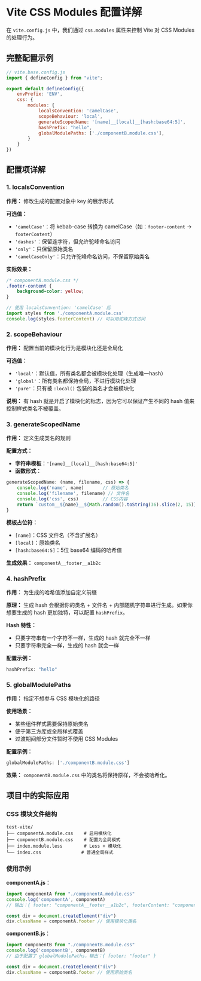 # Vite CSS Modules 配置详解

在 `vite.config.js` 中，我们通过 `css.modules` 属性来控制 Vite 对 CSS Modules 的处理行为。

## 完整配置示例

```javascript
// vite.base.config.js
import { defineConfig } from "vite";

export default defineConfig({
    envPrefix: 'ENV',
    css: {
        modules: {
            localsConvention: 'camelCase',
            scopeBehaviour: 'local',
            generateScopedName: '[name]__[local]__[hash:base64:5]',
            hashPrefix: "hello",
            globalModulePaths: ['./componentB.module.css'],
        }
    }
})
```

## 配置项详解

### 1. localsConvention

**作用：** 修改生成的配置对象中 key 的展示形式

**可选值：**
- `'camelCase'`：将 kebab-case 转换为 camelCase（如：`footer-content` → `footerContent`）
- `'dashes'`：保留连字符，但允许驼峰命名访问
- `'only'`：只保留原始类名
- `'camelCaseOnly'`：只允许驼峰命名访问，不保留原始类名

**实际效果：**
```css
/* componentA.module.css */
.footer-content {
    background-color: yellow;
}
```

```javascript
// 使用 localsConvention: 'camelCase' 后
import styles from './componentA.module.css'
console.log(styles.footerContent) // 可以用驼峰方式访问
```

### 2. scopeBehaviour

**作用：** 配置当前的模块化行为是模块化还是全局化

**可选值：**
- `'local'`：默认值，所有类名都会被模块化处理（生成唯一hash）
- `'global'`：所有类名都保持全局，不进行模块化处理
- `'pure'`：只有被 `:local()` 包装的类名才会被模块化

**说明：** 有 hash 就是开启了模块化的标志，因为它可以保证产生不同的 hash 值来控制样式类名不被覆盖。

### 3. generateScopedName

**作用：** 定义生成类名的规则

**配置方式：**
- **字符串模板**：`'[name]__[local]__[hash:base64:5]'`
- **函数形式**：
```javascript
generateScopedName: (name, filename, css) => {
    console.log('name', name)       // 原始类名
    console.log('filename', filename) // 文件名
    console.log('css', css)         // CSS内容
    return `custom__${name}__${Math.random().toString(36).slice(2, 15)}`
}
```

**模板占位符：**
- `[name]`：CSS 文件名（不含扩展名）
- `[local]`：原始类名
- `[hash:base64:5]`：5位 base64 编码的哈希值

**生成效果：** `componentA__footer__a1b2c`

### 4. hashPrefix

**作用：** 为生成的哈希值添加自定义前缀

**原理：** 生成 hash 会根据你的类名 + 文件名 + 内部随机字符串进行生成。如果你想要生成的 hash 更加独特，可以配置 `hashPrefix`。

**Hash 特性：**
- 只要字符串有一个字符不一样，生成的 hash 就完全不一样
- 只要字符串完全一样，生成的 hash 就会一样

**配置示例：**
```javascript
hashPrefix: "hello"
```

### 5. globalModulePaths

**作用：** 指定不想参与 CSS 模块化的路径

**使用场景：**
- 某些组件样式需要保持原始类名
- 便于第三方库或全局样式覆盖
- 过渡期间部分文件暂时不使用 CSS Modules

**配置示例：**
```javascript
globalModulePaths: ['./componentB.module.css']
```

**效果：** `componentB.module.css` 中的类名将保持原样，不会被哈希化。

## 项目中的实际应用

### CSS 模块文件结构
```
test-vite/
├── componentA.module.css    # 启用模块化
├── componentB.module.css    # 配置为全局模式
├── index.module.less        # Less + 模块化
└── index.css               # 普通全局样式
```

### 使用示例

**componentA.js**：
```javascript
import componentA from "./componentA.module.css"
console.log('componentA', componentA) 
// 输出：{ footer: "componentA__footer__a1b2c", footerContent: "componentA__footer-content__x9y8z" }

const div = document.createElement("div")
div.className = componentA.footer // 使用模块化类名
```

**componentB.js**：
```javascript
import componentB from "./componentB.module.css"
console.log('componentB', componentB)
// 由于配置了 globalModulePaths，输出：{ footer: "footer" }

const div = document.createElement("div")
div.className = componentB.footer // 使用原始类名
```